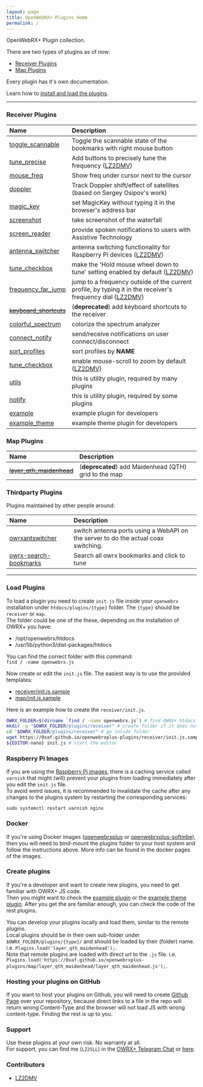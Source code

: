 ```yaml
---
layout: page
title: OpenWebRX+ Plugins Home
permalink: /
---
```


OpenWebRX+ Plugin collection.  

There are two types of plugins as of now:

* [Receiver Plugins](#receiver-plugins)
* [Map Plugins](#map-plugins)

Every plugin has it's own documentation.  

Learn how to [install and load the plugins](#load-plugins).

---

### Receiver Plugins

| Name | Description |
| :------ | :---------- |
|[toggle_scannable](receiver/toggle_scannable)|Toggle the scannable state of the bookmarks with right mouse button|
|[tune_precise](receiver/tune_precise)|Add buttons to precisely tune the frequency ([LZ2DMV](#contributors))|
|[mouse_freq](receiver/mouse_freq)|Show freq under cursor next to the cursor|
|[doppler](receiver/doppler)|Track Doppler shift/effect of satellites (based on Sergey Osipov's work)|
|[magic_key](receiver/magic_key)|set MagicKey without typing it in the browser's address bar|
|[screenshot](receiver/screenshot)|take screenshot of the waterfall|
|[screen_reader](receiver/screen_reader)|provide spoken notifications to users with Assistive Technology|
|[antenna_switcher](receiver/antenna_switcher)|antenna switching functionality for Raspberry Pi devices ([LZ2DMV](#contributors))|
|[tune_checkbox](receiver/tune_checkbox)|make the 'Hold mouse wheel down to tune' setting enabled by default ([LZ2DMV](#contributors))|
|[frequency_far_jump](receiver/frequency_far_jump)|jump to a frequency outside of the current profile, by typing it in the receiver's frequency dial ([LZ2DMV](#contributors))|
|[~~keyboard_shortcuts~~](receiver/keyboard_shortcuts)|(**deprecated**) add keyboard shortcuts to the receiver|
|[colorful_spectrum](receiver/colorful_spectrum)|colorize the spectrum analyzer|
|[connect_notify](receiver/connect_notify)|send/receive notifications on user connect/disconnect|
|[sort_profiles](receiver/sort_profiles)|sort profiles by __NAME__|
|[tune_checkbox](receiver/tune_checkbox)|enable mouse-scroll to zoom by default ([LZ2DMV](#contributors))|
|[utils](receiver/utils)|this is utility plugin, required by many plugins|
|[notify](receiver/notify)|this is utility plugin, required by some plugins|
|[example](receiver/example)|example plugin for developers|
|[example_theme](receiver/example_theme)|example theme plugin for developers|

### Map Plugins

| Name | Description |
| :------ | :---------- |
|[~~layer_qth_maidenhead~~](map/layer_qth_maidenhead)|(**deprecated**) add Maidenhead (QTH) grid to the map|

### Thirdparty Plugins

Plugins maintained by other people around:

| Name | Description |
| :------ | :---------- |
|[owrxantswitcher](https://github.com/jrghnng/owrxantswitcher)|switch antenna ports using a WebAPI on the server to do the actual coax switching.|
|[owrx-search-bookmarks](https://github.com/ysamouhos/owrx-search-bookmarks)|Search all owrx bookmarks and click to tune|

---

### Load Plugins

To load a plugin you need to create `init.js` file inside your `openwebrx` installation under `htdocs/plugins/{type}` folder. The `{type}` should be `receiver` or `map`.  
The folder could be one of the these, depending on the installation of OWRX+ you have:

* /opt/openwebrx/htdocs
* /usr/lib/python3/dist-packages/htdocs

You can find the correct folder with this command:  
`find / -name openwebrx.js`

Now create or edit the `init.js` file. The easiest way is to use the provided templates:

* [receiver/init.js.sample](receiver/init.js.sample)
* [map/init.js.sample](map/init.js.sample)

Here is an example how to create the `receiver/init.js`.  

```bash
OWRX_FOLDER=$(dirname `find / -name openwebrx.js`) # find OWRX+ htdocs folder
mkdir -p "$OWRX_FOLDER/plugins/receiver" # create folder if it does not exist
cd "$OWRX_FOLDER/plugins/receiver" # go inside folder
wget https://0xaf.github.io/openwebrxplus-plugins/receiver/init.js.sample -O init.js # download template
${EDITOR-nano} init.js # start the editor
```

### Raspberry Pi Images

If you are using the [Raspberry Pi images](https://github.com/luarvique/openwebrx/releases), there is a caching service called `varnish` that might (will) prevent your plugins from loading immediately after you edit the `init.js` file.  
To avoid weird issues, it is recommended to invalidate the cache after any changes to the plugins system by restarting the corresponding services:

`sudo systemctl restart varnish nginx`

### Docker

If you're using Docker images ([openwebrxplus](https://hub.docker.com/r/slechev/openwebrxplus) or [openwebrxplus-softmbe](https://hub.docker.com/r/slechev/openwebrxplus-softmbe)), then you will need to bind-mount the plugins folder to your host system and follow the instructions above. More info can be found in the docker pages of the images.

### Create plugins

If you're a developer and want to create new plugins, you need to get familiar with OWRX+ JS code.  
Then you might want to check the [example plugin](receiver/example) or the [example theme plugin](receiver/example_theme).
After you get the are familiar enough, you can check the code of the rest plugins.

You can develop your plugins locally and load them, similar to the remote plugins.  
Local plugins should be in their own sub-folder under `$OWRX_FOLDER/plugins/{type}/` and should be loaded by their (folder) name. i.e. `Plugins.load('layer_qth_maidenhead');`.  
Note that remote plugins are loaded with direct url to the `.js` file. i.e. `Plugins.load('https://0xaf.github.io/openwebrxplus-plugins/map/layer_qth_maidenhead/layer_qth_maidenhead.js');`.  

### Hosting your plugins on GitHub

If you want to host your plugins on Github, you will need to create [Github Page](https://docs.github.com/en/pages/getting-started-with-github-pages/configuring-a-publishing-source-for-your-github-pages-site) over your repository, because direct links to a file in the repo will return wrong Content-Type and the browser will not load JS with wrong content-type. Finding the rest is up to you.

### Support

Use these plugins at your own risk. No warranty at all.  
For support, you can find me (`LZ2SLL`) in the [OWRX+ Telegram Chat](https://t.me/openwebrx_chat) or [here](https://0xAF.org/about/).

### Contributors

* [LZ2DMV](https://github.com/LZ2DMV)
